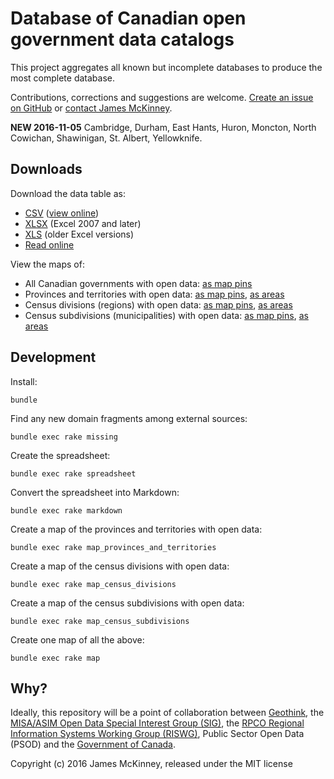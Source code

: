 # Database of Canadian open government data catalogs

This project aggregates all known but incomplete databases to produce the most complete database.

Contributions, corrections and suggestions are welcome. [Create an issue on GitHub](https://github.com/jpmckinney/open_data_canada/issues/new) or [contact James McKinney](mailto:james@slashpoundbang.com).

**NEW 2016-11-05** Cambridge, Durham, East Hants, Huron, Moncton, North Cowichan, Shawinigan, St. Albert, Yellowknife.

## Downloads

Download the data table as:

* [CSV](https://raw.githubusercontent.com/jpmckinney/open_data_canada/master/tables/catalogs.csv) ([view online](/tables/catalogs.csv))
* [XLSX](https://raw.githubusercontent.com/jpmckinney/open_data_canada/master/tables/catalogs.xlsx) (Excel 2007 and later)
* [XLS](https://raw.githubusercontent.com/jpmckinney/open_data_canada/master/tables/catalogs.xls) (older Excel versions)
* [Read online](/tables/catalogs.md)

View the maps of:

* All Canadian governments with open data: [as map pins](/maps/canada-markers.geojson)
* Provinces and territories with open data: [as map pins](/maps/provinces-and-territories-markers.geojson), [as areas](/maps/provinces-and-territories-areas.geojson)
* Census divisions (regions) with open data: [as map pins](/maps/census-divisions-markers.geojson), [as areas](/maps/census-divisions-areas.geojson)
* Census subdivisions (municipalities) with open data: [as map pins](/maps/census-subdivisions-markers.geojson), [as areas](/maps/census-subdivisions-areas.geojson)

## Development

Install:

    bundle

Find any new domain fragments among external sources:

    bundle exec rake missing

Create the spreadsheet:

    bundle exec rake spreadsheet

Convert the spreadsheet into Markdown:

    bundle exec rake markdown

Create a map of the provinces and territories with open data:

    bundle exec rake map_provinces_and_territories

Create a map of the census divisions with open data:

    bundle exec rake map_census_divisions

Create a map of the census subdivisions with open data:

    bundle exec rake map_census_subdivisions

Create one map of all the above:

    bundle exec rake map

## Why?

Ideally, this repository will be a point of collaboration between [Geothink](http://geothink.ca/), the [MISA/ASIM Open Data Special Interest Group (SIG)](http://c.ymcdn.com/sites/www.misa-asim.ca/resource/resmgr/misa_pdfs/open_data_sig_-_terms_of_ref.pdf), the [RPCO Regional Information Systems Working Group (RISWG)](http://www.rpco.ca/regional-information-systems-working-group.html), Public Sector Open Data (PSOD) and the [Government of Canada](http://open.canada.ca/en/maps/open-data-canada).

Copyright (c) 2016 James McKinney, released under the MIT license

